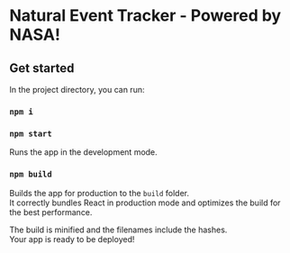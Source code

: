 # Natural Event Tracker - Powered by NASA!

## Get started

In the project directory, you can run:

### `npm i`

### `npm start`

Runs the app in the development mode.

### `npm build`

Builds the app for production to the `build` folder.\
It correctly bundles React in production mode and optimizes the build for the best performance.

The build is minified and the filenames include the hashes.\
Your app is ready to be deployed!
